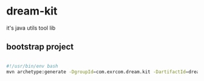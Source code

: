 # dream-kit
it's java utils tool lib

## bootstrap project
```bash

#!/usr/bin/env bash
mvn archetype:generate -DgroupId=com.exrcom.dream.kit -DartifactId=dream-kit -DarchetypeArtifactId=maven-archetype-quickstart -DinteractiveMode=false
```

